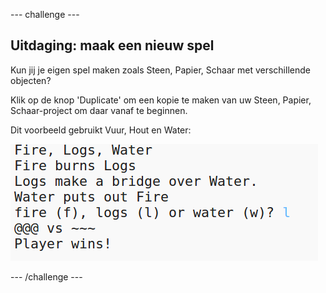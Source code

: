 \--- challenge \---

## Uitdaging: maak een nieuw spel

Kun jij je eigen spel maken zoals Steen, Papier, Schaar met verschillende objecten?

Klik op de knop 'Duplicate' om een ​​kopie te maken van uw Steen, Papier, Schaar-project om daar vanaf te beginnen.

Dit voorbeeld gebruikt Vuur, Hout en Water:

![screenshot](images/rps-fire.png)

\--- /challenge \---